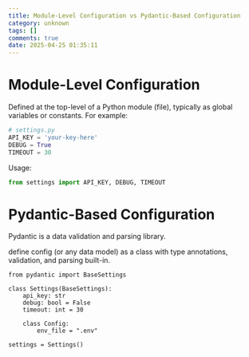 ```yaml
---
title: Module-Level Configuration vs Pydantic-Based Configuration
category: unknown
tags: []
comments: true
date: 2025-04-25 01:35:11
---
```


# Module-Level Configuration

Defined at the top-level of a Python module (file), typically as global variables or constants. For example:

```python
# settings.py
API_KEY = 'your-key-here'
DEBUG = True
TIMEOUT = 30
```

Usage:

```python
from settings import API_KEY, DEBUG, TIMEOUT
```

# Pydantic-Based Configuration

Pydantic is a data validation and parsing library.

define config (or any data model) as a class with type annotations, validation, and parsing built-in.

```
from pydantic import BaseSettings

class Settings(BaseSettings):
    api_key: str
    debug: bool = False
    timeout: int = 30

    class Config:
        env_file = ".env"

settings = Settings()
```
